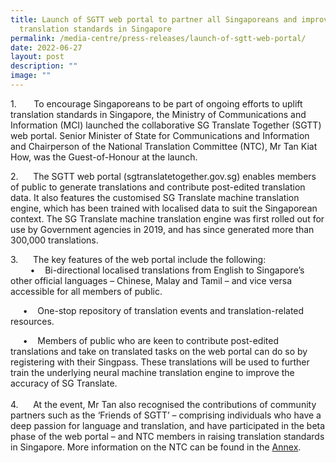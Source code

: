 ```yaml
---
title: Launch of SGTT web portal to partner all Singaporeans and improve
  translation standards in Singapore
permalink: /media-centre/press-releases/launch-of-sgtt-web-portal/
date: 2022-06-27
layout: post
description: ""
image: ""
---
```

<p>1.<span style="white-space: pre;">		</span>To encourage Singaporeans to be part of ongoing efforts to uplift translation standards in Singapore, the Ministry of Communications and Information (MCI) launched the collaborative SG Translate Together (SGTT) web portal. Senior Minister of State for Communications and Information and Chairperson of the National Translation Committee (NTC), Mr Tan Kiat How, was the Guest-of-Honour at the launch.&nbsp;</p>
<p>
2.<span style="white-space: pre;">		</span>The SGTT web portal (sgtranslatetogether.gov.sg) enables members of public to generate translations and contribute post-edited translation data. It also features the customised SG Translate machine translation engine, which has been trained with localised data to suit the Singaporean context. The SG Translate machine translation engine was first rolled out for use by Government agencies in 2019, and has since generated more than 300,000 translations.</p>
<p>
3.<span style="white-space: pre;">		</span>The key features of the web portal include the following:&nbsp;<br>
<span style="white-space: pre;">		</span>•<span style="white-space: pre;">	</span>Bi-directional localised translations from English to Singapore’s other official languages – Chinese, Malay and Tamil – and vice versa accessible for all members of public.</p>
<p><span style="white-space: pre;">		</span>•<span style="white-space: pre;">	</span>One-stop repository of translation events and translation-related resources.&nbsp;</p>
<p><span style="white-space: pre;">		</span>•<span style="white-space: pre;">	</span>Members of public who are keen to contribute post-edited translations and take on translated tasks on the web portal can do so by registering with their Singpass. These translations will be used to further train the underlying neural machine translation engine to improve the accuracy of SG Translate.&nbsp;<br>
<br>
4.<span style="white-space: pre;">		</span>At the event, Mr Tan also recognised the contributions of community partners such as the ‘Friends of SGTT’ – comprising individuals who have a deep passion for language and translation, and have participated in the beta phase of the web portal – and NTC members in raising translation standards in Singapore. More information on the NTC can be found in the <span style="color: #4f81bd;"><a href="-/media/2DDA15659EA441F5905B702B8746CE5F.ashx">Annex</a></span>.</p>
<div>&nbsp;</div>